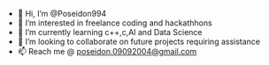 - 👋 Hi, I’m @Poseidon994 
- 👀 I’m interested in freelance coding and hackathhons
- 🌱 I’m currently learning c++,c,AI and Data Science
- 💞️ I’m looking to collaborate on future projects requiring assistance
- 📫 Reach me @ poseidon.09092004@gmail.com

<!---
Poseidon994/Poseidon994 is a ✨ special ✨ repository because its `README.md` (this file) appears on your GitHub profile.
You can click the Preview link to take a look at your changes.
--->
